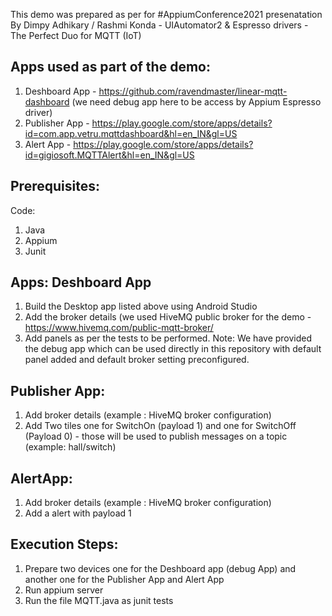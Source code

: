 
This demo was prepared as per for #AppiumConference2021 presenatation By Dimpy Adhikary / Rashmi Konda - UIAutomator2 & Espresso drivers - The Perfect Duo for MQTT (IoT)

Apps used as part of the demo:
------------------------------
1) Deshboard App - https://github.com/ravendmaster/linear-mqtt-dashboard  (we need debug app here to be access by Appium Espresso driver)
2) Publisher App - https://play.google.com/store/apps/details?id=com.app.vetru.mqttdashboard&hl=en_IN&gl=US
3) Alert App - https://play.google.com/store/apps/details?id=gigiosoft.MQTTAlert&hl=en_IN&gl=US

Prerequisites:
-------------
Code:
   1. Java
   2. Appium
   3. Junit

Apps:
Deshboard App
--------------
1) Build the Desktop app listed above using Android Studio
2) Add the broker details (we used HiveMQ public broker for the demo - https://www.hivemq.com/public-mqtt-broker/ 
3) Add panels as per the tests to be performed.
   Note: We have provided the debug app which can be used directly in this repository with default panel added and default broker setting preconfigured.

Publisher App:
-------------
1) Add broker details (example : HiveMQ broker configuration)
2) Add Two tiles one for SwitchOn (payload 1) and one for SwitchOff (Payload 0) - those will be used to publish messages on a topic (example: hall/switch)

AlertApp:
---------
1) Add broker details (example : HiveMQ broker configuration)
2) Add a alert with payload 1

Execution Steps:
----------------
1) Prepare two devices one for the Deshboard app (debug App) and another one for the Publisher App and Alert App
2) Run appium server
3) Run the file MQTT.java as junit tests

